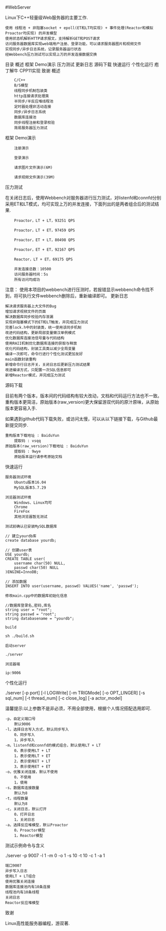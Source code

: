
#WebServer

Linux下C++轻量级Web服务器的主要工作.

    使用 线程池 + 非阻塞socket + epoll(ET和LT均实现) + 事件处理(Reactor和模拟Proactor均实现) 的并发模型
    使用状态机解析HTTP请求报文，支持解析GET和POST请求
    访问服务器数据库实现web端用户注册、登录功能，可以请求服务器图片和视频文件
    实现同步/异步日志系统，记录服务器运行状态
    经Webbench压力测试可以实现上万的并发连接数据交换


目录
概述 	框架 	Demo演示 	压力测试 	更新日志 	源码下载 	快速运行 	个性化运行 	庖丁解牛 	CPP11实现 	致谢
概述

        C/C++
        B/S模型
        线程同步机制包装类
        http连接请求处理类
        半同步/半反应堆线程池
        定时器处理非活动连接
        同步/异步日志系统
        数据库连接池
        同步线程注册和登录校验
        简易服务器压力测试

框架
Demo演示

        注册演示

        登录演示

        请求图片文件演示(6M)

        请求视频文件演示(39M)

压力测试

在关闭日志后，使用Webbench对服务器进行压力测试，对listenfd和connfd分别采用ET和LT模式，均可实现上万的并发连接，下面列出的是两者组合后的测试结果.

        Proactor，LT + LT，93251 QPS

        Proactor，LT + ET，97459 QPS

        Proactor，ET + LT，80498 QPS

        Proactor，ET + ET，92167 QPS

        Reactor，LT + ET，69175 QPS

        并发连接总数：10500
        访问服务器时间：5s
        所有访问均成功

注意： 使用本项目的webbench进行压测时，若报错显示webbench命令找不到，将可执行文件webbench删除后，重新编译即可。
更新日志

    解决请求服务器上大文件的Bug
    增加请求视频文件的页面
    解决数据库同步校验内存泄漏
    实现非阻塞模式下的ET和LT触发，并完成压力测试
    完善lock.h中的封装类，统一使用该同步机制
    改进代码结构，更新局部变量懒汉单例模式
    优化数据库连接池信号量与代码结构
    使用RAII机制优化数据库连接的获取与释放
    优化代码结构，封装工具类以减少全局变量
    编译一次即可，命令行进行个性化测试更加友好
    main函数封装重构
    新增命令行日志开关，关闭日志后更新压力测试结果
    改进编译方式，只配置一次SQL信息即可
    新增Reactor模式，并完成压力测试

源码下载

目前有两个版本，版本间的代码结构有较大改动，文档和代码运行方法也不一致。重构版本更简洁，原始版本(raw_version)更大保留游双代码的原汁原味，从原始版本更容易入手.

如果遇到github代码下载失败，或访问太慢，可以从以下链接下载，与Github最新提交同步.

    重构版本下载地址 : BaiduYun
        提取码 : vsqq
    原始版本(raw_version)下载地址 : BaiduYun
        提取码 : 9wye
        原始版本运行请参考原始文档

快速运行

    服务器测试环境
        Ubuntu版本16.04
        MySQL版本5.7.29

    浏览器测试环境
        Windows、Linux均可
        Chrome
        FireFox
        其他浏览器暂无测试

    测试前确认已安装MySQL数据库

    // 建立yourdb库
    create database yourdb;

    // 创建user表
    USE yourdb;
    CREATE TABLE user(
        username char(50) NULL,
        passwd char(50) NULL
    )ENGINE=InnoDB;

    // 添加数据
    INSERT INTO user(username, passwd) VALUES('name', 'passwd');

    修改main.cpp中的数据库初始化信息

    //数据库登录名,密码,库名
    string user = "root";
    string passwd = "root";
    string databasename = "yourdb";

    build

    sh ./build.sh

    启动server

    ./server

    浏览器端

    ip:9006

个性化运行

./server [-p port] [-l LOGWrite] [-m TRIGMode] [-o OPT_LINGER] [-s sql_num] [-t thread_num] [-c close_log] [-a actor_model]

温馨提示:以上参数不是非必须，不用全部使用，根据个人情况搭配选用即可.

    -p，自定义端口号
        默认9006
    -l，选择日志写入方式，默认同步写入
        0，同步写入
        1，异步写入
    -m，listenfd和connfd的模式组合，默认使用LT + LT
        0，表示使用LT + LT
        1，表示使用LT + ET
        2，表示使用ET + LT
        3，表示使用ET + ET
    -o，优雅关闭连接，默认不使用
        0，不使用
        1，使用
    -s，数据库连接数量
        默认为8
    -t，线程数量
        默认为8
    -c，关闭日志，默认打开
        0，打开日志
        1，关闭日志
    -a，选择反应堆模型，默认Proactor
        0，Proactor模型
        1，Reactor模型

测试示例命令与含义

./server -p 9007 -l 1 -m 0 -o 1 -s 10 -t 10 -c 1 -a 1

    端口9007
    异步写入日志
    使用LT + LT组合
    使用优雅关闭连接
    数据库连接池内有10条连接
    线程池内有10条线程
    关闭日志
    Reactor反应堆模型
致谢

Linux高性能服务器编程，游双著.
